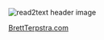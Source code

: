 ![read2text header image](http://brettterpstra.com/uploads/2012/01/read2textheader.jpg)

[BrettTerpstra.com](http://brettterpstra.com/)
